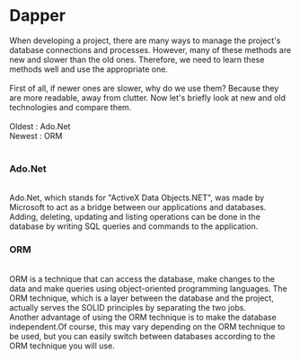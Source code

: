 # Dapper

When developing a project, there are many ways to manage the project's database connections and processes. However, many of these methods are new and slower than the old ones. Therefore, we need to learn these methods well and use the appropriate one.
<br>
<br>
First of all, if newer ones are slower, why do we use them? Because they are more readable, away from clutter. Now let's briefly look at new and old technologies and compare them.
<br> 
<br>
Oldest : Ado.Net 
<br>
Newest : ORM
<br> <br>
<h3> Ado.Net </h3>
<br>
Ado.Net, which stands for "ActiveX Data Objects.NET", was made by Microsoft to act as a bridge between our applications and databases. Adding, deleting, updating and listing operations can be done in the database by writing SQL queries and commands to the application.
<br>
<h3> ORM </h3>
<br>
ORM is a technique that can access the database, make changes to the data and make queries using object-oriented programming languages. The ORM technique, which is a layer between the database and the project, actually serves the SOLID principles by separating the two jobs.
<br>
Another advantage of using the ORM technique is to make the database independent.Of course, this may vary depending on the ORM technique to be used, but you can easily switch between databases according to the ORM technique you will use.
